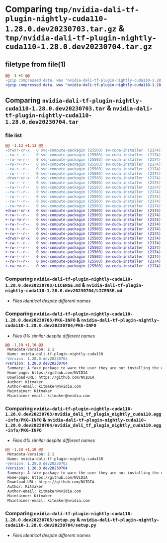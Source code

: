 # Comparing `tmp/nvidia-dali-tf-plugin-nightly-cuda110-1.28.0.dev20230703.tar.gz` & `tmp/nvidia-dali-tf-plugin-nightly-cuda110-1.28.0.dev20230704.tar.gz`

## filetype from file(1)

```diff
@@ -1 +1 @@
-gzip compressed data, was "nvidia-dali-tf-plugin-nightly-cuda110-1.28.0.dev20230703.tar", last modified: Mon Jul  3 11:03:29 2023, max compression
+gzip compressed data, was "nvidia-dali-tf-plugin-nightly-cuda110-1.28.0.dev20230704.tar", last modified: Wed Jul  5 11:03:30 2023, max compression
```

## Comparing `nvidia-dali-tf-plugin-nightly-cuda110-1.28.0.dev20230703.tar` & `nvidia-dali-tf-plugin-nightly-cuda110-1.28.0.dev20230704.tar`

### file list

```diff
@@ -1,13 +1,13 @@
-drwxr-xr-x   0 svc-compute-packagin (25503) sw-cuda-installer  (2174)        0 2023-07-03 11:03:29.741478 nvidia-dali-tf-plugin-nightly-cuda110-1.28.0.dev20230703/
--rw-r--r--   0 svc-compute-packagin (25503) sw-cuda-installer  (2174)      469 2023-07-03 11:03:29.000000 nvidia-dali-tf-plugin-nightly-cuda110-1.28.0.dev20230703/ERROR.txt
--rw-rw-r--   0 svc-compute-packagin (25503) sw-cuda-installer  (2174)    11336 2023-06-14 00:28:35.000000 nvidia-dali-tf-plugin-nightly-cuda110-1.28.0.dev20230703/LICENSE.md
--rw-r--r--   0 svc-compute-packagin (25503) sw-cuda-installer  (2174)       37 2023-07-03 11:03:29.000000 nvidia-dali-tf-plugin-nightly-cuda110-1.28.0.dev20230703/PACKAGE_NAME
--rw-r--r--   0 svc-compute-packagin (25503) sw-cuda-installer  (2174)     1708 2023-07-03 11:03:29.737477 nvidia-dali-tf-plugin-nightly-cuda110-1.28.0.dev20230703/PKG-INFO
--rw-r--r--   0 svc-compute-packagin (25503) sw-cuda-installer  (2174)      316 2023-07-03 11:03:29.000000 nvidia-dali-tf-plugin-nightly-cuda110-1.28.0.dev20230703/README.rst
-drwxr-xr-x   0 svc-compute-packagin (25503) sw-cuda-installer  (2174)        0 2023-07-03 11:03:29.737477 nvidia-dali-tf-plugin-nightly-cuda110-1.28.0.dev20230703/nvidia_dali_tf_plugin_nightly_cuda110.egg-info/
--rw-r--r--   0 svc-compute-packagin (25503) sw-cuda-installer  (2174)     1708 2023-07-03 11:03:29.000000 nvidia-dali-tf-plugin-nightly-cuda110-1.28.0.dev20230703/nvidia_dali_tf_plugin_nightly_cuda110.egg-info/PKG-INFO
--rw-r--r--   0 svc-compute-packagin (25503) sw-cuda-installer  (2174)      297 2023-07-03 11:03:29.000000 nvidia-dali-tf-plugin-nightly-cuda110-1.28.0.dev20230703/nvidia_dali_tf_plugin_nightly_cuda110.egg-info/SOURCES.txt
--rw-r--r--   0 svc-compute-packagin (25503) sw-cuda-installer  (2174)        1 2023-07-03 11:03:29.000000 nvidia-dali-tf-plugin-nightly-cuda110-1.28.0.dev20230703/nvidia_dali_tf_plugin_nightly_cuda110.egg-info/dependency_links.txt
--rw-r--r--   0 svc-compute-packagin (25503) sw-cuda-installer  (2174)       22 2023-07-03 11:03:29.000000 nvidia-dali-tf-plugin-nightly-cuda110-1.28.0.dev20230703/nvidia_dali_tf_plugin_nightly_cuda110.egg-info/top_level.txt
--rw-r--r--   0 svc-compute-packagin (25503) sw-cuda-installer  (2174)       38 2023-07-03 11:03:29.741478 nvidia-dali-tf-plugin-nightly-cuda110-1.28.0.dev20230703/setup.cfg
--rw-rw-r--   0 svc-compute-packagin (25503) sw-cuda-installer  (2174)     4560 2023-06-14 00:28:35.000000 nvidia-dali-tf-plugin-nightly-cuda110-1.28.0.dev20230703/setup.py
+drwxr-xr-x   0 svc-compute-packagin (25503) sw-cuda-installer  (2174)        0 2023-07-05 11:03:30.981620 nvidia-dali-tf-plugin-nightly-cuda110-1.28.0.dev20230704/
+-rw-r--r--   0 svc-compute-packagin (25503) sw-cuda-installer  (2174)      469 2023-07-05 11:03:30.000000 nvidia-dali-tf-plugin-nightly-cuda110-1.28.0.dev20230704/ERROR.txt
+-rw-rw-r--   0 svc-compute-packagin (25503) sw-cuda-installer  (2174)    11336 2023-06-14 04:38:44.000000 nvidia-dali-tf-plugin-nightly-cuda110-1.28.0.dev20230704/LICENSE.md
+-rw-r--r--   0 svc-compute-packagin (25503) sw-cuda-installer  (2174)       37 2023-07-05 11:03:30.000000 nvidia-dali-tf-plugin-nightly-cuda110-1.28.0.dev20230704/PACKAGE_NAME
+-rw-r--r--   0 svc-compute-packagin (25503) sw-cuda-installer  (2174)     1708 2023-07-05 11:03:30.981620 nvidia-dali-tf-plugin-nightly-cuda110-1.28.0.dev20230704/PKG-INFO
+-rw-r--r--   0 svc-compute-packagin (25503) sw-cuda-installer  (2174)      316 2023-07-05 11:03:30.000000 nvidia-dali-tf-plugin-nightly-cuda110-1.28.0.dev20230704/README.rst
+drwxr-xr-x   0 svc-compute-packagin (25503) sw-cuda-installer  (2174)        0 2023-07-05 11:03:30.981620 nvidia-dali-tf-plugin-nightly-cuda110-1.28.0.dev20230704/nvidia_dali_tf_plugin_nightly_cuda110.egg-info/
+-rw-r--r--   0 svc-compute-packagin (25503) sw-cuda-installer  (2174)     1708 2023-07-05 11:03:30.000000 nvidia-dali-tf-plugin-nightly-cuda110-1.28.0.dev20230704/nvidia_dali_tf_plugin_nightly_cuda110.egg-info/PKG-INFO
+-rw-r--r--   0 svc-compute-packagin (25503) sw-cuda-installer  (2174)      297 2023-07-05 11:03:30.000000 nvidia-dali-tf-plugin-nightly-cuda110-1.28.0.dev20230704/nvidia_dali_tf_plugin_nightly_cuda110.egg-info/SOURCES.txt
+-rw-r--r--   0 svc-compute-packagin (25503) sw-cuda-installer  (2174)        1 2023-07-05 11:03:30.000000 nvidia-dali-tf-plugin-nightly-cuda110-1.28.0.dev20230704/nvidia_dali_tf_plugin_nightly_cuda110.egg-info/dependency_links.txt
+-rw-r--r--   0 svc-compute-packagin (25503) sw-cuda-installer  (2174)       22 2023-07-05 11:03:30.000000 nvidia-dali-tf-plugin-nightly-cuda110-1.28.0.dev20230704/nvidia_dali_tf_plugin_nightly_cuda110.egg-info/top_level.txt
+-rw-r--r--   0 svc-compute-packagin (25503) sw-cuda-installer  (2174)       38 2023-07-05 11:03:30.981620 nvidia-dali-tf-plugin-nightly-cuda110-1.28.0.dev20230704/setup.cfg
+-rw-rw-r--   0 svc-compute-packagin (25503) sw-cuda-installer  (2174)     4560 2023-06-14 04:38:44.000000 nvidia-dali-tf-plugin-nightly-cuda110-1.28.0.dev20230704/setup.py
```

### Comparing `nvidia-dali-tf-plugin-nightly-cuda110-1.28.0.dev20230703/LICENSE.md` & `nvidia-dali-tf-plugin-nightly-cuda110-1.28.0.dev20230704/LICENSE.md`

 * *Files identical despite different names*

### Comparing `nvidia-dali-tf-plugin-nightly-cuda110-1.28.0.dev20230703/PKG-INFO` & `nvidia-dali-tf-plugin-nightly-cuda110-1.28.0.dev20230704/PKG-INFO`

 * *Files 0% similar despite different names*

```diff
@@ -1,10 +1,10 @@
 Metadata-Version: 2.1
 Name: nvidia-dali-tf-plugin-nightly-cuda110
-Version: 1.28.0.dev20230703
+Version: 1.28.0.dev20230704
 Summary: A fake package to warn the user they are not installing the correct package.
 Home-page: https://github.com/NVIDIA
 Download-URL: https://github.com/NVIDIA
 Author: Kitmaker
 Author-email: kitmaker@nvidia.com
 Maintainer: Kitmaker
 Maintainer-email: kitmaker@nvidia.com
```

### Comparing `nvidia-dali-tf-plugin-nightly-cuda110-1.28.0.dev20230703/nvidia_dali_tf_plugin_nightly_cuda110.egg-info/PKG-INFO` & `nvidia-dali-tf-plugin-nightly-cuda110-1.28.0.dev20230704/nvidia_dali_tf_plugin_nightly_cuda110.egg-info/PKG-INFO`

 * *Files 0% similar despite different names*

```diff
@@ -1,10 +1,10 @@
 Metadata-Version: 2.1
 Name: nvidia-dali-tf-plugin-nightly-cuda110
-Version: 1.28.0.dev20230703
+Version: 1.28.0.dev20230704
 Summary: A fake package to warn the user they are not installing the correct package.
 Home-page: https://github.com/NVIDIA
 Download-URL: https://github.com/NVIDIA
 Author: Kitmaker
 Author-email: kitmaker@nvidia.com
 Maintainer: Kitmaker
 Maintainer-email: kitmaker@nvidia.com
```

### Comparing `nvidia-dali-tf-plugin-nightly-cuda110-1.28.0.dev20230703/setup.py` & `nvidia-dali-tf-plugin-nightly-cuda110-1.28.0.dev20230704/setup.py`

 * *Files identical despite different names*

